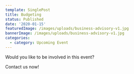 ```yaml
---
template: SinglePost
title: Budgeting
status: Published
date: '2020-01-15'
featuredImage: /images/uploads/business-advisory-v1.jpg
bannerImage: /images/uploads/business-advisory-v1.jpg
categories:
  - category: Upcoming Event
---
```


Would you like to be involved in this event?

Contact us now!
